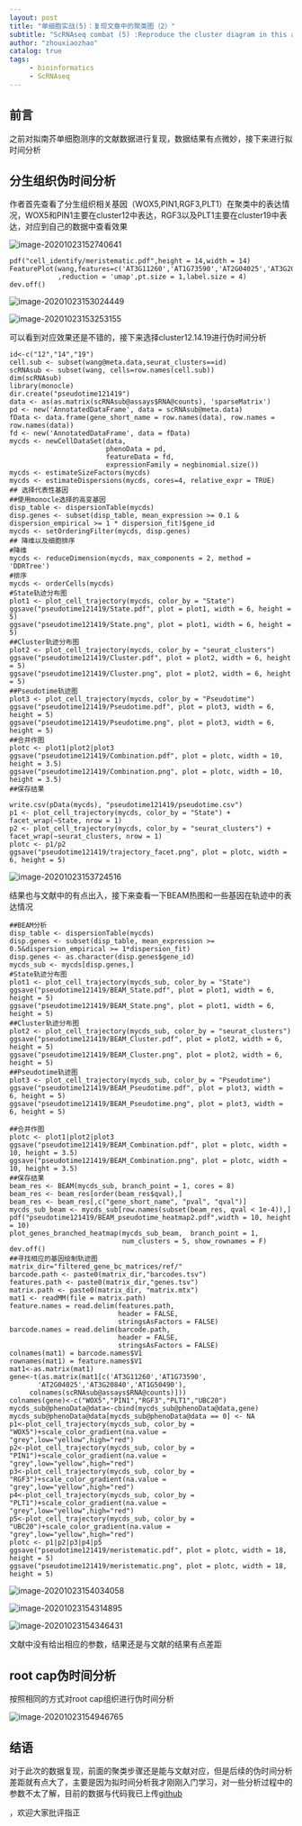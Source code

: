 ```yaml
---
layout: post
title: "单细胞实战(5)：复现文章中的聚类图（2）"
subtitle: "ScRNAseq combat (5) :Reproduce the cluster diagram in this article（2）"
author: "zhouxiaozhao"
catalog: true
tags:
     - bioinformatics
     - ScRNAseq
---
```


## 前言

之前对拟南芥单细胞测序的文献数据进行复现，数据结果有点微妙，接下来进行拟时间分析

## 分生组织伪时间分析

作者首先查看了分生组织相关基因（WOX5,PIN1,RGF3,PLT1）在聚类中的表达情况，WOX5和PIN1主要在cluster12中表达，RGF3以及PLT1主要在cluster19中表达，对应到自己的数据中查看效果

![image-20201023152740641](\img\posts\2020.10.13\image-20201023152740641.png)

```
pdf("cell_identify/meristematic.pdf",height = 14,width = 14)
FeaturePlot(wang,features=c('AT3G11260','AT1G73590','AT2G04025','AT3G20840'),cols=c("grey","yellow","red","brown")
            ,reduction = 'umap',pt.size = 1,label.size = 4)
dev.off()
```

![image-20201023153024449](\img\posts\2020.10.13\image-20201023153024449.png)

![image-20201023153253155](/img/posts/2020.10.13/image-20201023153253155.png)

可以看到对应效果还是不错的，接下来选择cluster12.14.19进行伪时间分析

```
id<-c("12","14","19")
cell.sub <- subset(wang@meta.data,seurat_clusters==id)
scRNAsub <- subset(wang, cells=row.names(cell.sub))
dim(scRNAsub)
library(monocle)
dir.create("pseudotime121419")
data <- as(as.matrix(scRNAsub@assays$RNA@counts), 'sparseMatrix')
pd <- new('AnnotatedDataFrame', data = scRNAsub@meta.data)
fData <- data.frame(gene_short_name = row.names(data), row.names = row.names(data))
fd <- new('AnnotatedDataFrame', data = fData)
mycds <- newCellDataSet(data,
                        phenoData = pd,
                        featureData = fd,
                        expressionFamily = negbinomial.size())
mycds <- estimateSizeFactors(mycds)
mycds <- estimateDispersions(mycds, cores=4, relative_expr = TRUE)
## 选择代表性基因
##使用monocle选择的高变基因
disp_table <- dispersionTable(mycds)
disp.genes <- subset(disp_table, mean_expression >= 0.1 & dispersion_empirical >= 1 * dispersion_fit)$gene_id
mycds <- setOrderingFilter(mycds, disp.genes)
## 降维以及细胞排序
#降维
mycds <- reduceDimension(mycds, max_components = 2, method = 'DDRTree')
#排序
mycds <- orderCells(mycds)
#State轨迹分布图
plot1 <- plot_cell_trajectory(mycds, color_by = "State")
ggsave("pseudotime121419/State.pdf", plot = plot1, width = 6, height = 5)
ggsave("pseudotime121419/State.png", plot = plot1, width = 6, height = 5)
##Cluster轨迹分布图
plot2 <- plot_cell_trajectory(mycds, color_by = "seurat_clusters")
ggsave("pseudotime121419/Cluster.pdf", plot = plot2, width = 6, height = 5)
ggsave("pseudotime121419/Cluster.png", plot = plot2, width = 6, height = 5)
##Pseudotime轨迹图
plot3 <- plot_cell_trajectory(mycds, color_by = "Pseudotime")
ggsave("pseudotime121419/Pseudotime.pdf", plot = plot3, width = 6, height = 5)
ggsave("pseudotime121419/Pseudotime.png", plot = plot3, width = 6, height = 5)
##合并作图
plotc <- plot1|plot2|plot3
ggsave("pseudotime121419/Combination.pdf", plot = plotc, width = 10, height = 3.5)
ggsave("pseudotime121419/Combination.png", plot = plotc, width = 10, height = 3.5)
##保存结果

write.csv(pData(mycds), "pseudotime121419/pseudotime.csv")
p1 <- plot_cell_trajectory(mycds, color_by = "State") + facet_wrap(~State, nrow = 1)
p2 <- plot_cell_trajectory(mycds, color_by = "seurat_clusters") + facet_wrap(~seurat_clusters, nrow = 1)
plotc <- p1/p2
ggsave("pseudotime121419/trajectory_facet.png", plot = plotc, width = 6, height = 5)
```

![image-20201023153724516](/img/posts/2020.10.13/image-20201023153724516.png)

结果也与文献中的有点出入，接下来查看一下BEAM热图和一些基因在轨迹中的表达情况

```
##BEAM分析
disp_table <- dispersionTable(mycds)
disp.genes <- subset(disp_table, mean_expression >= 0.5&dispersion_empirical >= 1*dispersion_fit)
disp.genes <- as.character(disp.genes$gene_id)
mycds_sub <- mycds[disp.genes,]
#State轨迹分布图
plot1 <- plot_cell_trajectory(mycds_sub, color_by = "State")
ggsave("pseudotime121419/BEAM_State.pdf", plot = plot1, width = 6, height = 5)
ggsave("pseudotime121419/BEAM_State.png", plot = plot1, width = 6, height = 5)
##Cluster轨迹分布图
plot2 <- plot_cell_trajectory(mycds_sub, color_by = "seurat_clusters")
ggsave("pseudotime121419/BEAM_Cluster.pdf", plot = plot2, width = 6, height = 5)
ggsave("pseudotime121419/BEAM_Cluster.png", plot = plot2, width = 6, height = 5)
##Pseudotime轨迹图
plot3 <- plot_cell_trajectory(mycds_sub, color_by = "Pseudotime")
ggsave("pseudotime121419/BEAM_Pseudotime.pdf", plot = plot3, width = 6, height = 5)
ggsave("pseudotime121419/BEAM_Pseudotime.png", plot = plot3, width = 6, height = 5)

##合并作图
plotc <- plot1|plot2|plot3
ggsave("pseudotime121419/BEAM_Combination.pdf", plot = plotc, width = 10, height = 3.5)
ggsave("pseudotime121419/BEAM_Combination.png", plot = plotc, width = 10, height = 3.5)
##保存结果
beam_res <- BEAM(mycds_sub, branch_point = 1, cores = 8)
beam_res <- beam_res[order(beam_res$qval),]
beam_res <- beam_res[,c("gene_short_name", "pval", "qval")]
mycds_sub_beam <- mycds_sub[row.names(subset(beam_res, qval < 1e-4)),]
pdf("pseudotime121419/BEAM_pseudotime_heatmap2.pdf",width = 10, height = 10)
plot_genes_branched_heatmap(mycds_sub_beam,  branch_point = 1, 
                            num_clusters = 5, show_rownames = F)
dev.off()
##寻找相应的基因绘制轨迹图
matrix_dir="filtered_gene_bc_matrices/ref/"
barcode.path <- paste0(matrix_dir,"barcodes.tsv")
features.path <- paste0(matrix_dir,"genes.tsv")
matrix.path <- paste0(matrix_dir, "matrix.mtx")
mat1 <- readMM(file = matrix.path)
feature.names = read.delim(features.path,
                           header = FALSE,
                           stringsAsFactors = FALSE)
barcode.names = read.delim(barcode.path,
                           header = FALSE,
                           stringsAsFactors = FALSE)
colnames(mat1) = barcode.names$V1
rownames(mat1) = feature.names$V1
mat1<-as.matrix(mat1)
gene<-t(as.matrix(mat1[c('AT3G11260','AT1G73590',
       'AT2G04025','AT3G20840','AT1G50490'),
     colnames(scRNAsub@assays$RNA@counts)]))
colnames(gene)<-c("WOX5","PIN1","RGF3","PLT1","UBC20")
mycds_sub@phenoData@data<-cbind(mycds_sub@phenoData@data,gene)
mycds_sub@phenoData@data[mycds_sub@phenoData@data == 0] <- NA
p1<-plot_cell_trajectory(mycds_sub, color_by = "WOX5")+scale_color_gradient(na.value = "grey",low="yellow",high="red")
p2<-plot_cell_trajectory(mycds_sub, color_by = "PIN1")+scale_color_gradient(na.value = "grey",low="yellow",high="red")
p3<-plot_cell_trajectory(mycds_sub, color_by = "RGF3")+scale_color_gradient(na.value = "grey",low="yellow",high="red")
p4<-plot_cell_trajectory(mycds_sub, color_by = "PLT1")+scale_color_gradient(na.value = "grey",low="yellow",high="red")
p5<-plot_cell_trajectory(mycds_sub, color_by = "UBC20")+scale_color_gradient(na.value = "grey",low="yellow",high="red")
plotc <- p1|p2|p3|p4|p5
ggsave("pseudotime121419/meristematic.pdf", plot = plotc, width = 18, height = 5)
ggsave("pseudotime121419/meristematic.png", plot = plotc, width = 18, height = 5)

```

![image-20201023154034058](/img/posts/2020.10.13/image-20201023154034058.png)

![image-20201023154314895](/img/posts/2020.10.13/image-20201023154314895.png)

![image-20201023154346431](/img/posts/2020.10.13/image-20201023154346431.png)

文献中没有给出相应的参数，结果还是与文献的结果有点差距

## root cap伪时间分析

按照相同的方式对root cap组织进行伪时间分析

![image-20201023154946765](/img/posts/2020.10.13/image-20201023154946765.png)

## 结语

对于此次的数据复现，前面的聚类步骤还是能与文献对应，但是后续的伪时间分析差距就有点大了，主要是因为拟时间分析我才刚刚入门学习，对一些分析过程中的参数不太了解，目前的数据与代码我已上传[github](https://github.com/Bioinformatics-rookie/ScRNAseq_code)

，欢迎大家批评指正